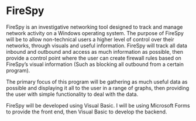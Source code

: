 # FireSpy

FireSpy is an investigative networking tool designed to track and manage network activity on a Windows operating system.
The purpose of FireSpy will be to allow non-technical users a higher level of control over their networks, through visuals and useful information. FireSpy will track all data inbound and outbound and access as much information as possible, then provide a control point where the user can create firewall rules based on FireSpy’s visual information (Such as blocking all outbound from a certain program).

The primary focus of this program will be gathering as much useful data as possible and displaying it all to the user in a range of graphs, then providing the user with simple functionality to deal with the data.

FireSpy will be developed using Visual Basic. I will be using Microsoft Forms to provide the front end, then Visual Basic to develop the backend. 
